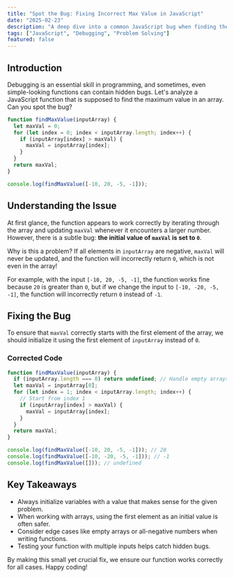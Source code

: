 ```yaml
---
title: "Spot the Bug: Fixing Incorrect Max Value in JavaScript"
date: "2025-02-23"
description: "A deep dive into a common JavaScript bug when finding the maximum value in an array and how to fix it."
tags: ["JavaScript", "Debugging", "Problem Solving"]
featured: false
---
```


## Introduction

Debugging is an essential skill in programming, and sometimes, even simple-looking functions can contain hidden bugs. Let's analyze a JavaScript function that is supposed to find the maximum value in an array. Can you spot the bug?

```javascript
function findMaxValue(inputArray) {
  let maxVal = 0;
  for (let index = 0; index < inputArray.length; index++) {
    if (inputArray[index] > maxVal) {
      maxVal = inputArray[index];
    }
  }
  return maxVal;
}

console.log(findMaxValue([-10, 20, -5, -1]));
```

## Understanding the Issue

At first glance, the function appears to work correctly by iterating through the array and updating `maxVal` whenever it encounters a larger number. However, there is a subtle bug: **the initial value of `maxVal` is set to `0`**.

Why is this a problem? If all elements in `inputArray` are negative, `maxVal` will never be updated, and the function will incorrectly return `0`, which is not even in the array!

For example, with the input `[-10, 20, -5, -1]`, the function works fine because `20` is greater than `0`, but if we change the input to `[-10, -20, -5, -1]`, the function will incorrectly return `0` instead of `-1`.

## Fixing the Bug

To ensure that `maxVal` correctly starts with the first element of the array, we should initialize it using the first element of `inputArray` instead of `0`.

### Corrected Code

```javascript
function findMaxValue(inputArray) {
  if (inputArray.length === 0) return undefined; // Handle empty arrays
  let maxVal = inputArray[0];
  for (let index = 1; index < inputArray.length; index++) {
    // Start from index 1
    if (inputArray[index] > maxVal) {
      maxVal = inputArray[index];
    }
  }
  return maxVal;
}

console.log(findMaxValue([-10, 20, -5, -1])); // 20
console.log(findMaxValue([-10, -20, -5, -1])); // -1
console.log(findMaxValue([])); // undefined
```

## Key Takeaways

- Always initialize variables with a value that makes sense for the given problem.
- When working with arrays, using the first element as an initial value is often safer.
- Consider edge cases like empty arrays or all-negative numbers when writing functions.
- Testing your function with multiple inputs helps catch hidden bugs.

By making this small yet crucial fix, we ensure our function works correctly for all cases. Happy coding!

